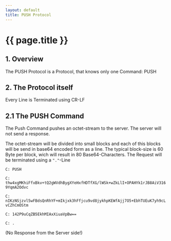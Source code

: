 ```yaml
---
layout: default
title: PUSH Protocol
---
```


# {{ page.title }}

## 1. Overview

The PUSH Protocol is a Protocol, that knows only one Command: PUSH

## 2. The Protocol itself

Every Line is Terminated using CR-LF

## 2.1 The PUSH Command

The Push Command pushes an octet-stream to the server. The server will not send a response.

The octet-stream will be divided into small blocks and each of this blocks will be send in base64 encoded form as a line.
The typical block-size is 60 Byte per block, wich will result in 80 Base64-Characters.
The Request will be terminated using a <code>"."</code>-Line

<code>C: PUSH</code>

<code>C: thw4xgMKhiFfxBkv+tQ2gWVdhBygXYeHxfHDTfXG/lWSk+wZkLlI+OPAHYk1rJB8AiV3169YqmA2Odvc</code>

<code>C: nIKzNSjzvl5wFBdsQnRhYF+mIkjxk3hFfjcu9vd8jykhpKEWfAjj7O5+EbhTUEuK7yh9cLvCZhCmOStm</code>

<code>C: 142P9uCqZB5EkhMIAxXiuaVpBw==</code>

<code>C: .</code>

(No Response from the Server side!)

